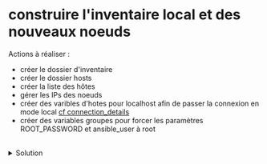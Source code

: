 # construire l'inventaire local et des nouveaux noeuds

Actions à réaliser :
- créer le dossier d'inventaire
- créer le dossier hosts
- créer la liste des hôtes
- gérer les IPs des noeuds
- créer des varibles d'hotes pour localhost afin de passer la connexion en mode local [cf connection_details](https://docs.ansible.com/ansible/latest/inventory_guide/connection_details.html)
- créer des variables groupes pour forcer les paramètres ROOT_PASSWORD et ansible_user à root

<br>

<details>

<summary>Solution</summary>

## Gestion inventaire

Activer le virtual env :
```plain
cd ~/ansible
source bin/activate
```{{exec}}

Créer le dossier d'inventaire
```plain
mkdir -p inventory
```{{exec}}

Créer le dossier pour les hôtes
```plain
mkdir -p inventory/hosts
```{{exec}}

Créer le fichier d'inventaire
```plain
touch inventory/hosts/inventory.yml
```{{exec}}

Utiliser l'éditeur pour générer le fichier d'inventaire inventory/hosts/inventory.yml
```plain
all:
  children:
    local:
      hosts:
        localhost:
    nodes:
      hosts:
        node01:
        node02:
        node03:

```

## Gestion des hôtes
Créer le fichier de variables hôtes pour gérer la machine locale
```plain
mkdir -p inventory/host_vars
```{{exec}}
```plain
touch inventory/host_vars/localhost.yml
```{{exec}}

Utiliser l'éditeur pour générer le fichier de variables hôtes pour gérer la machine locale inventory/host_vars/localhost.yml
```plain
ansible_connection: local
ip_net: "10.1.0.0/16"
root_password: ubuntu
docker_image: "takeyamajp/ubuntu-sshd"

```

Créer les fichiers hôtes pour gérer chaque noeud (remplacer <n> par chaque numéro de noeud)
```plain
touch inventory/host_vars/node0<n>.yml
```{{exec}}

Utiliser l'éditeur pour générer le fichier de variables hôtes pour gérer la machine locale inventory/host_vars/node0<n>.yml
```plain
ansible_host: 10.1.1.<n>

```

## Gestion group vars
Créer le fichier de variables groupe pour gérer la connexion aux noeuds
```plain
mkdir -p inventory/group_vars/nodes
```{{exec}}
```plain
touch inventory/group_vars/nodes/all.yml
```{{exec}}

Utiliser l'éditeur pour gérer la connexion aux noeuds via inventory/group_vars/nodes/all.yml
```plain
ansible_user: root
root_password: ubuntu

```

</details>
